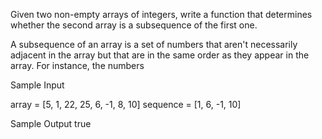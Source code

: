 Given two non-empty arrays of integers, write a function that determines
whether the second array is a subsequence of the first one.

A subsequence of an array is a set of numbers that aren't necessarily adjacent
in the array but that are in the same order as they appear in the array. For
instance, the numbers 

Sample Input

array = [5, 1, 22, 25, 6, -1, 8, 10]
sequence = [1, 6, -1, 10]

Sample Output
true